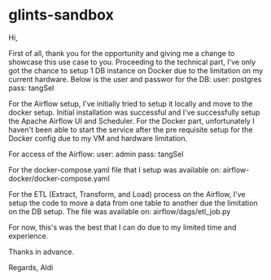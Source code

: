 # glints-sandbox

Hi, 

First of all, thank you for the opportunity and giving me a change to showcase this use case to you.
Proceeding to the technical part, I've only got the chance to setup 1 DB instance on Docker due to the limitation on my current hardware. 
Below is the user and passwor for the DB:
user: postgres 
pass: tangSel

For the Airflow setup, I've initially tried to setup it locally and move to the docker setup. 
Initial installation was successful and I've successfully setup the Apache Airflow UI and Scheduler. 
For the Docker part, unfortunately I haven't been able to start the service after the pre requisite setup for the Docker config due to my VM and hardware limitation. 

For access of the Airflow:
user: admin
pass: tangSel

For the docker-compose.yaml file that I setup was available on:
airflow-docker/docker-compose.yaml

For the ETL (Extract, Transform, and Load) process on the Airflow, I've setup the code to move a data from one table to another due the limitation on the DB setup. 
The file was available on:
airflow/dags/etl_job.py

For now, this's was the best that I can do due to my limited time and experience.

Thanks in advance.

Regards,
Aldi
